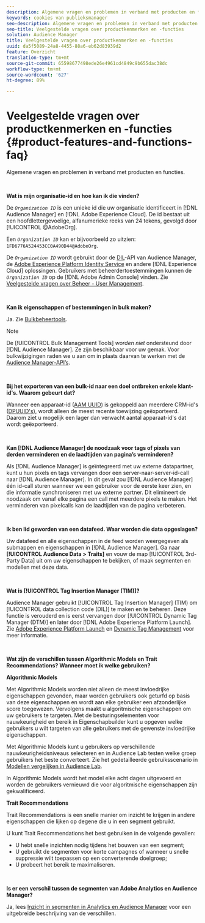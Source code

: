 ```yaml
---
description: Algemene vragen en problemen in verband met producten en functies.
keywords: cookies van publieksmanager
seo-description: Algemene vragen en problemen in verband met producten en functies.
seo-title: Veelgestelde vragen over productkenmerken en -functies
solution: Audience Manager
title: Veelgestelde vragen over productkenmerken en -functies
uuid: da5f5089-24a8-4455-88a6-eb62d83939d2
feature: Overzicht
translation-type: tm+mt
source-git-commit: 65598677498ede26e4961cd4849c9b655dac38dc
workflow-type: tm+mt
source-wordcount: '627'
ht-degree: 89%

---
```



# Veelgestelde vragen over productkenmerken en -functies {#product-features-and-functions-faq}

Algemene vragen en problemen in verband met producten en functies.

 

<!-- 

faq_features_functions.xml

 -->

**Wat is mijn organisatie-id en hoe kan ik die vinden?**

De *`Organization ID`* is een unieke id die uw organisatie identificeert in [!DNL Audience Manager] en [!DNL Adobe Experience Cloud]. De id bestaat uit een hoofdlettergevoelige, alfanumerieke reeks van 24 tekens, gevolgd door [!UICONTROL @AdobeOrg].

Een *`Organization ID`* kan er bijvoorbeeld zo uitzien: `1FD6776A524453CC0A490D44@AdobeOrg`.

De *`Organization ID`* wordt gebruikt door de [DIL](../dil/dil-overview.md)-API van Audience Manager, de [Adobe Experience Platform Identity Service](https://docs.adobe.com/content/help/nl-NL/id-service/using/home.html) en andere [!DNL Experience Cloud] oplossingen. Gebruikers met beheerdertoestemmingen kunnen de *`Organization ID`* op de [!DNL Adobe Admin Console] vinden. Zie [Veelgestelde vragen over Beheer - User Management](https://docs.adobe.com/content/help/nl-NL/core-services/interface/manage-users-and-products/admin-getting-started.html).

 

**Kan ik eigenschappen of bestemmingen in bulk maken?**

Ja. Zie [Bulkbeheertools](../reference/bulk-management-tools/bulk-management-intro.md).

>[!NOTE]
>
>De [!UICONTROL Bulk Management Tools] *worden niet* ondersteund door [!DNL Audience Manager]. Ze zijn beschikbaar voor uw gemak. Voor bulkwijzigingen raden we u aan om in plaats daarvan te werken met de [Audience Manager-API’s](../api/api.md).

 

**Bij het exporteren van een bulk-id naar een doel ontbreken enkele klant-id&#39;s. Waarom gebeurt dat?**

Wanneer een apparaat-id ([AAM UUID](../reference/ids-in-aam.md)) is gekoppeld aan meerdere CRM-id&#39;s ([DPUUID&#39;s](../reference/ids-in-aam.md)), wordt alleen de meest recente toewijzing geëxporteerd. Daarom ziet u mogelijk een lager dan verwacht aantal apparaat-id&#39;s dat wordt geëxporteerd.

 

**Kan [!DNL Audience Manager] de noodzaak voor tags of pixels van derden verminderen en de laadtijden van pagina’s verminderen?**

Als [!DNL Audience Manager] is geïntegreerd met uw externe datapartner, kunt u hun pixels en tags vervangen door een server-naar-server-id-call naar [!DNL Audience Manager]. In dit geval zou [!DNL Audience Manager] één id-call sturen wanneer we een gebruiker voor de eerste keer zien, en die informatie synchroniseren met uw externe partner. Dit elimineert de noodzaak om vanaf elke pagina een call met meerdere pixels te maken. Het verminderen van pixelcalls kan de laadtijden van de pagina verbeteren.

 

**Ik ben lid geworden van een datafeed. Waar worden die data opgeslagen?**

Uw datafeed en alle eigenschappen in de feed worden weergegeven als submappen en eigenschappen in [!DNL Audience Manager]. Ga naar **[!UICONTROL Audience Data > Traits]** en vouw de map [!UICONTROL 3rd-Party Data] uit om uw eigenschappen te bekijken, of maak segmenten en modellen met deze data.

 

**Wat is [!UICONTROL Tag Insertion Manager (TIM)]?**

Audience Manager gebruikt [!UICONTROL Tag Insertion Manager] (TIM) om [!UICONTROL data collection code (DIL)] te maken en te beheren. Deze functie is verouderd en is eerst vervangen door [!UICONTROL Dynamic Tag Manager (DTM)] en later door [!DNL Adobe Experience Platform Launch]. Zie [Adobe Experience Platform Launch](https://experienceleague.adobe.com/docs/launch/using/home.html) en [Dynamic Tag Management](https://docs.adobe.com/content/help/nl-NL/dtm/using/dtm-home.html) voor meer informatie.

 

**Wat zijn de verschillen tussen Algorithmic Models en Trait Recommendations? Wanneer moet ik welke gebruiken?**

**Algorithmic Models**

Met Algorithmic Models worden niet alleen de meest invloedrijke eigenschappen gevonden, maar worden gebruikers ook geturfd op basis van deze eigenschappen en wordt aan elke gebruiker een afzonderlijke score toegewezen. Vervolgens maakt u algoritmische eigenschappen om uw gebruikers te targeten. Met de besturingselementen voor nauwkeurigheid en bereik in Eigenschapbuilder kunt u opgeven welke gebruikers u wilt targeten van alle gebruikers met de gewenste invloedrijke eigenschappen.

Met Algorithmic Models kunt u gebruikers op verschillende nauwkeurigheidsniveaus selecteren en in Audience Lab testen welke groep gebruikers het beste converteert. Zie het gedetailleerde gebruiksscenario in [Modellen vergelijken in Audience Lab](../features/audience-lab/audience-lab-use-cases.md#compare-models).

In Algorithmic Models wordt het model elke acht dagen uitgevoerd en worden de gebruikers vernieuwd die voor algoritmische eigenschappen zijn gekwalificeerd.

**Trait Recommendations**

Trait Recommendations is een snelle manier om inzicht te krijgen in andere eigenschappen die lijken op degene die u in een segment gebruikt.

U kunt Trait Recommendations het best gebruiken in de volgende gevallen:

* U hebt snelle inzichten nodig tijdens het bouwen van een segment;
* U gebruikt de segmenten voor korte campagnes of wanneer u snelle suppressie wilt toepassen op een converterende doelgroep;
* U probeert het bereik te maximaliseren.

 

**Is er een verschil tussen de segmenten van Adobe Analytics en Audience Manager?**

Ja, lees [Inzicht in segmenten in Analytics en Audience Manager](https://docs.adobe.com/content/help/nl-NL/analytics/integration/audience-analytics/audience-analytics-workflow/aam-analytics-segments.html) voor een uitgebreide beschrijving van de verschillen.
